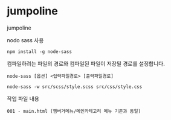# jumpoline
jumpoline


nodo sass 사용
```
npm install -g node-sass
```


컴파일하려는 파일의 경로와 컴파일된 파일이 저장될 경로를 설정합니다.

```
node-sass [옵션] <입력파일경로> [출력파일경로]
```

```
node-sass -w src/scss/style.scss src/css/style.css
```


작업 파일 내용
```
001 - main.html (햄버거메뉴/메인카테고리 메뉴 기존과 동일)
```
